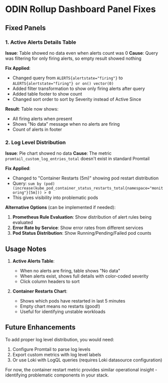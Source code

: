 # ODIN Rollup Dashboard Panel Fixes

## Fixed Panels

### 1. Active Alerts Details Table

**Issue**: Table showed no data even when alerts count was 0
**Cause**: Query was filtering for only firing alerts, so empty result showed nothing

**Fix Applied**:
- Changed query from `ALERTS{alertstate="firing"}` to `ALERTS{alertstate="firing"} or on() vector(0)`
- Added filter transformation to show only firing alerts after query
- Added table footer to show count
- Changed sort order to sort by Severity instead of Active Since

**Result**: Table now shows:
- All firing alerts when present
- Shows "No data" message when no alerts are firing
- Count of alerts in footer

### 2. Log Level Distribution

**Issue**: Pie chart showed no data
**Cause**: The metric `promtail_custom_log_entries_total` doesn't exist in standard Promtail

**Fix Applied**:
- Changed to "Container Restarts (5m)" showing pod restart distribution
- Query: `sum by (pod) (increase(kube_pod_container_status_restarts_total{namespace="monitoring"}[5m])) > 0`
- This gives visibility into problematic pods

**Alternative Options** (can be implemented if needed):
1. **Prometheus Rule Evaluation**: Show distribution of alert rules being evaluated
2. **Error Rate by Service**: Show error rates from different services
3. **Pod Status Distribution**: Show Running/Pending/Failed pod counts

## Usage Notes

1. **Active Alerts Table**: 
   - When no alerts are firing, table shows "No data"
   - When alerts exist, shows full details with color-coded severity
   - Click column headers to sort

2. **Container Restarts Chart**:
   - Shows which pods have restarted in last 5 minutes
   - Empty chart means no restarts (good!)
   - Useful for identifying unstable workloads

## Future Enhancements

To add proper log level distribution, you would need:
1. Configure Promtail to parse log levels
2. Export custom metrics with log level labels
3. Or use Loki with LogQL queries (requires Loki datasource configuration)

For now, the container restart metric provides similar operational insight - identifying problematic components in your stack.